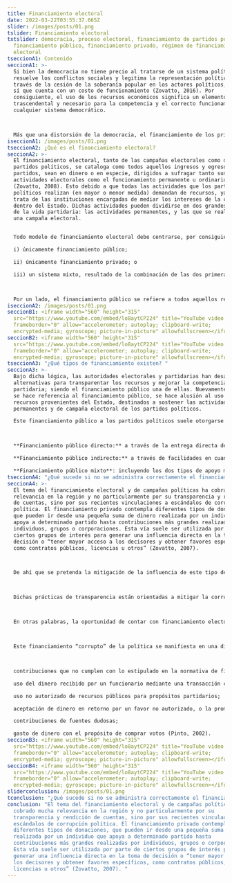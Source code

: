 ```yaml
---
title: Financiamiento electoral
date: 2022-03-22T03:55:37.665Z
slider: /images/posts/01.png
tslider: Financiamiento electoral
txtslider: democracia, proceso electoral, financiamiento de partidos políticos,
  financiamiento público, financiamiento privado, régimen de financiamiento
  electoral
tseccionA1: Contenido
seccionA1: >-
  Si bien la democracia no tiene precio al tratarse de un sistema político que
  resuelve los conflictos sociales y legitima la representación política a
  través de la cesión de la soberanía popular en los actores políticos, la misma
  sí que cuenta con un costo de funcionamiento (Zovatto, 2016). Por
  consiguiente, el uso de los recursos económicos significa un elemento
  trascendental y necesario para la competencia y el correcto funcionamiento de
  cualquier sistema democrático.



  Más que una distorsión de la democracia, el financiamiento de los principales actores de la democracia, los partidos políticos, es una variable necesaria en los sistemas de partidos y la democracia misma. La expansión de la democracia, así como la complejización de los procesos y las campañas electorales han supuesto la intervención de aún más capital en la vida político partidaria. No obstante, la presencia del dinero en la vida política y electoral es inevitable, más esto no implica desconocer los riesgos y distorsiones que él mismo puede llegar a introducir en el proceso democrático.
iseccionA1: /images/posts/01.png
tseccionA2: ¿Qué es el financiamiento electoral?
seccionA2: >-
  El financiamiento electoral, tanto de las campañas electorales como de los
  partidos políticos, se cataloga como todos aquellos ingresos y egresos de los
  partidos, sean en dinero o en especie, dirigidos a sufragar tanto sus
  actividades electorales como el funcionamiento permanente u ordinario
  (Zovatto, 2008). Esto debido a que todas las actividades que los partidos
  políticos realizan (en mayor o menor medida) demandan de recursos, ya que se
  trata de las instituciones encargadas de mediar los intereses de la ciudadanía
  dentro del Estado. Dichas actividades pueden dividirse en dos grandes momentos
  de la vida partidaria: las actividades permanentes, y las que se realizan en
  una campaña electoral.


  Todo modelo de financiamiento electoral debe centrarse, por consiguiente, entre tres tipologías, dependiendo de la fuente de la que se obtenga primordialmente el financiamiento: 

  i) únicamente financiamiento público; 

  ii) únicamente financiamiento privado; o 

  iii) un sistema mixto, resultado de la combinación de las dos primeras opciones. 



  Por un lado, el financiamiento público se refiere a todos aquellos recursos económicos, bienes y servicios que el Estado otorga a los partidos políticos para que estos lleven a cabo sus funciones democráticas y cumplan con los requerimientos que la ley les establece. Por el otro, el financiamiento privado constituye todas aquellas contribuciones, donaciones, cuotas y créditos que los partidos políticos reciben por parte de sus afiliados e individuos que buscan aportar a la causa del partido. En la mayoría de los países se cuenta con un régimen de financiamiento (marco normativo que regula el financiamiento electoral) de carácter mixto, que permite tanto la recepción regulada de aportes privados, así como de recursos del Estado que sustenten el accionar de los partidos políticos.
iseccionA2: /images/posts/01.png
seccionB1: <iframe width="560" height="315"
  src="https://www.youtube.com/embed/lo8aytCP224" title="YouTube video player"
  frameborder="0" allow="accelerometer; autoplay; clipboard-write;
  encrypted-media; gyroscope; picture-in-picture" allowfullscreen></iframe>
seccionB2: <iframe width="560" height="315"
  src="https://www.youtube.com/embed/lo8aytCP224" title="YouTube video player"
  frameborder="0" allow="accelerometer; autoplay; clipboard-write;
  encrypted-media; gyroscope; picture-in-picture" allowfullscreen></iframe>
tseccionA3: "¿Qué tipos de financiamiento existen? "
seccionA3: >-
  Bajo dicha lógica, las autoridades electorales y partidarias han desarrollado
  alternativas para transparentar los recursos y mejorar la competencia
  partidaria; siendo el financiamiento público una de ellas. Nuevamente, cuando
  se hace referencia al financiamiento público, se hace alusión al uso de
  recursos provenientes del Estado, destinados a sostener las actividades
  permanentes y de campaña electoral de los partidos políticos.

  Este financiamiento público a los partidos políticos suele otorgarse mediante tres modalidades generales:



  **Financiamiento público directo:** a través de la entrega directa de dinero, bonos o préstamos.

  **Financiamiento público indirecto:** a través de facilidades en cuanto a servicios, infraestructura, exoneraciones a tasas impositivas, acceso a los medios de comunicación, etcétera.

  **Financiamiento público mixto**: incluyendo los dos tipos de apoyo mencionados anteriormente (Zovatto, 2007).
tseccionA4: "¿Qué sucede si no se administra correctamente el financiamiento? "
seccionA4: >-
  El tema del financiamiento electoral y de campañas políticas ha cobrado mucha
  relevancia en la región y no particularmente por su transparencia y rendición
  de cuentas, sino por sus recientes vinculaciones a escándalos de corrupción
  política. El financiamiento privado contempla diferentes tipos de donaciones,
  que pueden ir desde una pequeña suma de dinero realizada por un individuo que
  apoya a determinado partido hasta contribuciones más grandes realizadas por
  individuos, grupos o corporaciones. Esta vía suele ser utilizada por parte de
  ciertos grupos de interés para generar una influencia directa en la toma de
  decisión o “tener mayor acceso a los decisores y obtener favores específicos,
  como contratos públicos, licencias u otros” (Zovatto, 2007). 



  De ahí que se pretenda la mitigación de la influencia de este tipo de recursos en la política partidaria en pro de una competencia más justa y equitativa. Muchos de los países latinoamericanos optaron por regular y distribuir el financiamiento público como una manera de evitar o disminuir la incidencia de intereses particulares y poderes fácticos en el desempeño de las funciones partidarias. Lo que se persigue con ello es, por una parte, generar condiciones más equitativas durante la competencia electoral entre los diversos partidos políticos y, por la otra parte, generar una mayor transparencia en materia de financiamiento de los partidos políticos. 



  Dichas prácticas de transparencia están orientadas a mitigar la corrupción política que surge por la necesaria búsqueda de recursos y fondos que le permitan a los partidos poder solventar los gastos electorales y su funcionamiento ordinario. La corrupción política, entendida como el “mal uso y abuso de poder, de origen público o privado, para fines partidistas o personales a través de la violación de normas de derecho” (Zovatto, 2009) se manifiesta, en la lógica del financiamiento electoral, desde la compra de votos y el uso de fondos ilegales, hasta la venta de nombramientos y el abuso de los recursos públicos. 



  En otras palabras, la oportunidad de contar con financiamiento electoral privado tiende a conducir, en muchos casos, a la corrupción en sus distintas manifestaciones. Si bien esto está regulado y existe una institución (TSE) y una norma constitucional (LEPP) con la capacidad de sancionar a todo aquel que cometa estas acciones ilícitas, en regímenes como el guatemalteco, que cuentan con mecanismos laxos de control y seguimiento, resulta difícil sancionar a los partidos, candidatos y funcionarios transgresores. Como evidencia Zovatto, las complicaciones surgen al intentar “definir los límites de las contribuciones legales o ilegales; identificar los montos con exactitud; establecer en qué se han gastado efectivamente los fondos; precisar los intereses detrás de estos, así como los compromisos que se adquieren” (2009). Por lo tanto, esos tipos de financiamientos privados que se hacen al márgen de las reglas del juego y con la intención de aprovecharse de los recursos públicos con fines puramente privados, se convierten en una suerte de financiamiento corrupto de la política. 



  Este financiamiento “corrupto” de la política se manifiesta en una diversidad de acciones y contribuciones, entre las que destacan: 



  contribuciones que no cumplen con lo estipulado en la normativa de financiamiento político; 

  uso del dinero recibido por un funcionario mediante una transacción corrupta para campañas u objetivos partidarios; 

  uso no autorizado de recursos públicos para propósitos partidarios; 

  aceptación de dinero en retorno por un favor no autorizado, o la promesa de un favor en el caso de elección del funcionario en cuestión; 

  contribuciones de fuentes dudosas; 

  gasto de dinero con el propósito de comprar votos (Pinto, 2002).
seccionB3: <iframe width="560" height="315"
  src="https://www.youtube.com/embed/lo8aytCP224" title="YouTube video player"
  frameborder="0" allow="accelerometer; autoplay; clipboard-write;
  encrypted-media; gyroscope; picture-in-picture" allowfullscreen></iframe>
seccionB4: <iframe width="560" height="315"
  src="https://www.youtube.com/embed/lo8aytCP224" title="YouTube video player"
  frameborder="0" allow="accelerometer; autoplay; clipboard-write;
  encrypted-media; gyroscope; picture-in-picture" allowfullscreen></iframe>
sliderconclusion: /images/posts/01.png
tconclusion: "¿Qué sucede si no se administra correctamente el financiamiento? "
conclusion: "El tema del financiamiento electoral y de campañas políticas ha
  cobrado mucha relevancia en la región y no particularmente por su
  transparencia y rendición de cuentas, sino por sus recientes vinculaciones a
  escándalos de corrupción política. El financiamiento privado contempla
  diferentes tipos de donaciones, que pueden ir desde una pequeña suma de dinero
  realizada por un individuo que apoya a determinado partido hasta
  contribuciones más grandes realizadas por individuos, grupos o corporaciones.
  Esta vía suele ser utilizada por parte de ciertos grupos de interés para
  generar una influencia directa en la toma de decisión o “tener mayor acceso a
  los decisores y obtener favores específicos, como contratos públicos,
  licencias u otros” (Zovatto, 2007). "
---
```

